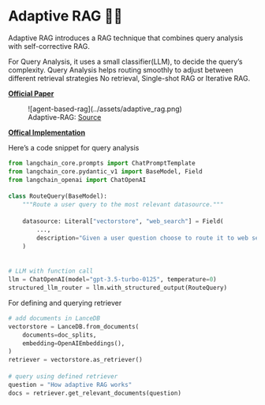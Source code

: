 **Adaptive RAG 🤹‍♂️**
====================================================================
Adaptive RAG introduces a RAG technique that combines query analysis with self-corrective RAG. 

For Query Analysis, it uses a small classifier(LLM), to decide the query’s complexity. Query Analysis helps routing smoothly to adjust between different retrieval strategies No retrieval, Single-shot RAG or Iterative RAG.

**[Official Paper](https://arxiv.org/pdf/2403.14403)**

<figure markdown="span">
  ![agent-based-rag](../assets/adaptive_rag.png)
  <figcaption>Adaptive-RAG: <a href="https://github.com/starsuzi/Adaptive-RAG">Source</a>
  </figcaption>
</figure>

**[Offical Implementation](https://github.com/starsuzi/Adaptive-RAG)**

Here’s a code snippet for query analysis

```python
from langchain_core.prompts import ChatPromptTemplate
from langchain_core.pydantic_v1 import BaseModel, Field
from langchain_openai import ChatOpenAI

class RouteQuery(BaseModel):
    """Route a user query to the most relevant datasource."""

    datasource: Literal["vectorstore", "web_search"] = Field(
        ...,
        description="Given a user question choose to route it to web search or a vectorstore.",
    )


# LLM with function call
llm = ChatOpenAI(model="gpt-3.5-turbo-0125", temperature=0)
structured_llm_router = llm.with_structured_output(RouteQuery)
```

For defining and querying retriever

```python
# add documents in LanceDB
vectorstore = LanceDB.from_documents(
    documents=doc_splits,
    embedding=OpenAIEmbeddings(),
)
retriever = vectorstore.as_retriever()

# query using defined retriever
question = "How adaptive RAG works"
docs = retriever.get_relevant_documents(question)
```